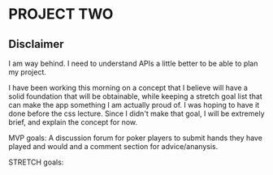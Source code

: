 # PROJECT TWO

## Disclaimer

I am way behind. I need to understand APIs a little better to be able to plan my project.

I have been working this morning on a concept that I believe will have a solid foundation that will be obtainable, while keeping a stretch goal list that can make the app something I am actually proud of. I was hoping to have it done before the css lecture. Since I didn't make that goal, I will be extremely brief, and explain the concept for now.

MVP goals: A discussion forum for poker players to submit hands they have played and would and a comment section for advice/ananysis. 

STRETCH goals: